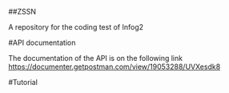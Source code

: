 ##ZSSN

A repository for the coding test of Infog2

#API documentation

The documentation of the API is on the following link https://documenter.getpostman.com/view/19053288/UVXesdk8

#Tutorial